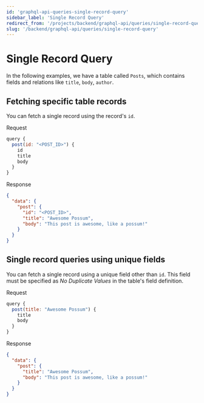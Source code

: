 ```yaml
---
id: 'graphql-api-queries-single-record-query'
sidebar_label: 'Single Record Query'
redirect_from: '/projects/backend/graphql-api/queries/single-record-query'
slug: '/backend/graphql-api/queries/single-record-query'
---
```


# Single Record Query

In the following examples, we have a table called `Posts`, which contains fields and relations like `title`, `body`, `author`.

## Fetching specific table records

You can fetch a single record using the record's `id`.

<div class="code-sample">
<div>
<label>Request</label>

```javascript
query {
  post(id: "<POST_ID>") {
    id
    title
    body
  }
}
```

</div>
<div>
<label>Response</label>

```json
{
  "data": {
    "post": {
      "id": "<POST_ID>",
      "title": "Awesome Possum",
      "body": "This post is awesome, like a possum!"
    }
  }
}
```

</div>
</div>

## Single record queries using unique fields

You can fetch a single record using a unique field other than `id`. This field must be specified as _No Duplicate Values_ in the table's field definition.

<div class="code-sample">
<div>
<label>Request</label>

```javascript
query {
  post(title: "Awesome Possum") {
    title
    body
  }
}
```

</div>
<div>
<label>Response</label>

```json
{
  "data": {
    "post": {
      "title": "Awesome Possum",
      "body": "This post is awesome, like a possum!"
    }
  }
}
```

</div>
</div>

